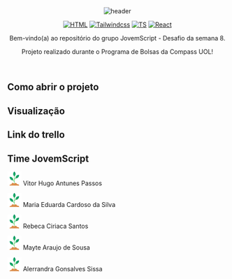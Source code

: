 <p align="center">

<img src="https://camo.githubusercontent.com/82291b0fe831bfc6781e07fc5090cbd0a8b912bb8b8d4fec0696c881834f81ac/68747470733a2f2f70726f626f742e6d656469612f394575424971676170492e676966" width="100%" height="2">

</p>
<div align="center">
  
![header](https://capsule-render.vercel.app/api?type=waving&height=250&color=51744d&text=🪴PLANT+PEACE🪴&textBg=false&reversal=false&fontColor=ffffff
)

</div>

<div align="center">

  [![HTML](https://img.shields.io/badge/Feito%20com-HTML-51744d)](#) 
  [![Tailwindcss](https://img.shields.io/badge/Feito%20com-TailwindCSS-51744d)](#) 
  [![TS](https://img.shields.io/badge/Feito%20com-TypeScript-51744d)](#) 
  [![React](https://img.shields.io/badge/Feito%20com-React-51744d)](#) 
  
</div>
<p align="center">Bem-vindo(a) ao repositório do grupo JovemScript - Desafio da semana 8.</p>
<p align="center">Projeto realizado durante o Programa de Bolsas da Compass UOL!</p> 

<br>

## Como abrir o projeto 


## Visualização 

## Link do trello 

## Time JovemScript

<p><img src="./src/assets/favicon.png"> Vitor Hugo Antunes Passos</p>
<p><img src="./src/assets/favicon.png"> Maria Eduarda Cardoso da Silva</p>
<p><img src="./src/assets/favicon.png"> Rebeca Ciriaca Santos</p>
<p><img src="./src/assets/favicon.png"> Mayte Araujo de Sousa</p>
<p><img src="./src/assets/favicon.png"> Alerrandra Gonsalves Sissa</p>

<p align="center">
  
<img src="https://camo.githubusercontent.com/82291b0fe831bfc6781e07fc5090cbd0a8b912bb8b8d4fec0696c881834f81ac/68747470733a2f2f70726f626f742e6d656469612f394575424971676170492e676966" width="100%" height="2">
</p>
